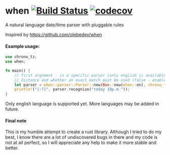 # when    [![Build Status](https://travis-ci.com/risboo6909/when.svg?token=sEoRH24ki1j8CFisEvo5&branch=master)](https://travis-ci.com/risboo6909/when) [![codecov](https://codecov.io/gh/risboo6909/when/branch/master/graph/badge.svg)](https://codecov.io/gh/risboo6909/when)

A natural language date/time parser with pluggable rules

Inspired by https://github.com/olebedev/when

#### Example usage:

```Rust
use chrono_tz;
use when;

fn main() {
    // first argument - is a specific parser (only english is available for the moment), then a timezone, maximum merge
    // distance and whether an exact match must be used (false - enables fuzzy matching)
    let parser = when::parser::Parser::new(Box::new(when::en), chrono_tz::Europe::Moscow, 3, false);
    println!("{:?}", parser.recognize("today 18p.m."));
}
```

Only english language is supported yet. More languages may be added in future.

#### Final note

This is my humble attempt to create a rust library. Although I tried to do my best, I know there are a lot of undiscovered bugs in there and my code is not at all perfect, so I will appreciate any help to make it more stable and better.
